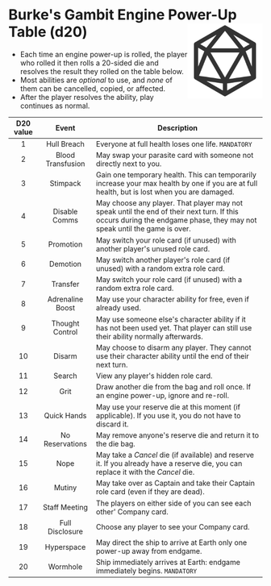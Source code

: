 # Burke's Gambit Engine Power-Up Table (d20) <img src="./d20.svg" width="149" align="right"/>

* Each time an engine power-up is rolled, the player who rolled it then rolls a
  20-sided die and resolves the result they rolled on the table below.
* Most abilities are *optional* to use, and *none* of them can be cancelled,
  copied, or affected.
* After the player resolves the ability, play continues as normal.

| D20 value | Event | Description |
| :---: | :---: | --- |
| 1 | Hull Breach | Everyone at full health loses one life. `MANDATORY` |
| 2 | Blood Transfusion | May swap your parasite card with someone not directly next to you. |
| 3 | Stimpack| Gain one temporary health. This can temporarily increase your max health by one if you are at full health, but is lost when you are damaged. |
| 4 | Disable Comms | May choose any player. That player may not speak until the end of their next turn. If this occurs during the endgame phase, they may not speak until the game is over. |
| 5 | Promotion | May switch your role card (if unused) with another player's unused role card. |
| 6 | Demotion | May switch another player's role card (if unused) with a random extra role card. |
| 7 | Transfer | May switch your role card (if unused) with a random extra role card. |
| 8 | Adrenaline Boost | May use your character ability for free, even if already used. |
| 9 | Thought Control | May use someone else's character ability if it has not been used yet. That player can still use their ability normally afterwards. |
| 10 | Disarm | May choose to disarm any player. They cannot use their character ability until the end of their next turn. |
| 11 | Search | View any player's hidden role card. |
| 12 | Grit | Draw another die from the bag and roll once. If an engine power-up, ignore and re-roll. |
| 13 | Quick Hands | May use your reserve die at this moment (if applicable). If you use it, you do not have to discard it. |
| 14 | No Reservations | May remove anyone's reserve die and return it to the die bag. |
| 15 | Nope | May take a _Cancel_ die (if available) and reserve it. If you already have a reserve die, you can replace it with the _Cancel_ die. |
| 16 | Mutiny | May take over as Captain and take their Captain role card (even if they are dead). |
| 17 | Staff Meeting | The players on either side of you can see each other' Company card. |
| 18 | Full Disclosure | Choose any player to see your Company card. |
| 19 | Hyperspace | May direct the ship to arrive at Earth only one power-up away from endgame. |
| 20 | Wormhole | Ship immediately arrives at Earth: endgame immediately begins. `MANDATORY` |
